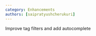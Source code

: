 ```yaml
---
category: Enhancements
authors: [saipratyushcherukuri]
---
```


Improve tag filters and add autocomplete
